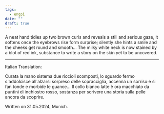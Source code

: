 ```yaml
---
tags:
  - engpi
date: ""
draft: true
---
```


A neat hand tidies up two brown curls and reveals a still and serious gaze, it softens once the eyebrows rise form surprise; silently she hints a smile and the cheeks get round and smooth...
The milky white neck is now stained by a blot of red ink, substance to write a story on the skin yet to be uncovered.

---
Italian Translation:

Curata la mano sistema due riccioli scomposti, lo sguardo fermo s'addolcisce all'alzarsi sorpreso delle sopracciglia, accenna un sorriso e si fan tonde e morbide le guance...
Il collo bianco latte è ora macchiato da puntini di inchiostro rosso, sostanza per scrivere una storia sulla pelle ancora da scoprire.

Written on 31.05.2024, Munich.